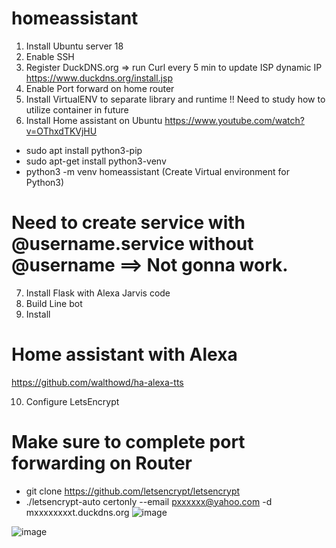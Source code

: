 # homeassistant

1) Install Ubuntu server 18
2) Enable SSH
3) Register DuckDNS.org => run Curl every 5 min to update ISP dynamic IP  https://www.duckdns.org/install.jsp
4) Enable Port forward on home router
5) Install VirtualENV to separate library and runtime   !! Need to study how to utilize container in future
6) Install Home assistant on Ubuntu  https://www.youtube.com/watch?v=OThxdTKVjHU
  - sudo apt install python3-pip
  - sudo apt-get install python3-venv
  - python3 -m venv homeassistant   (Create Virtual environment for Python3)
  # Need to create service with @username.service   without @username  ==> Not gonna work.
  
7) Install Flask with Alexa Jarvis code
8) Build Line bot
9) Install  


# Home assistant with Alexa
https://github.com/walthowd/ha-alexa-tts


10) Configure LetsEncrypt 
# Make sure to complete port forwarding on Router
- git clone https://github.com/letsencrypt/letsencrypt
- ./letsencrypt-auto certonly --email pxxxxxx@yahoo.com -d mxxxxxxxxt.duckdns.org 
![image](https://user-images.githubusercontent.com/16419246/50244308-40949300-0395-11e9-85c2-dc18c787db35.png)


![image](https://user-images.githubusercontent.com/16419246/50244772-64a4a400-0396-11e9-8da3-2c9db2ded7c0.png)
